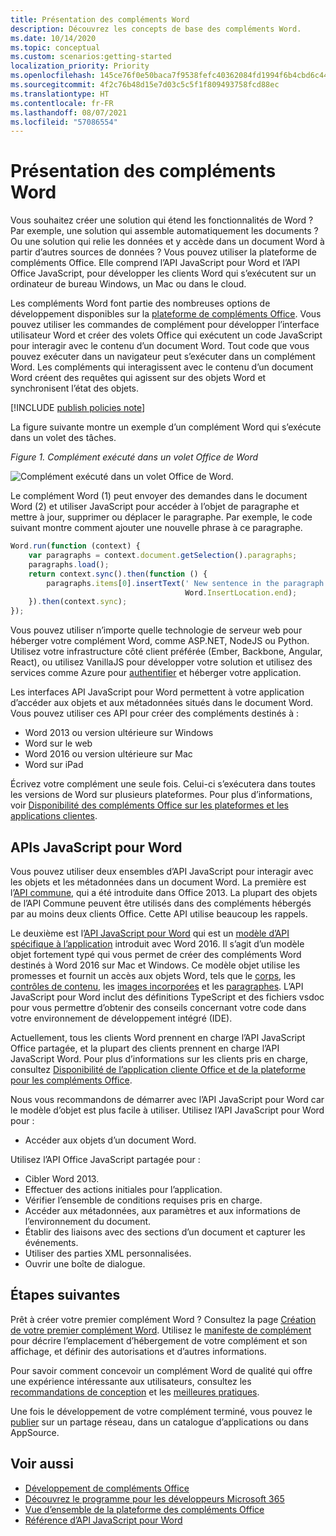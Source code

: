 ```yaml
---
title: Présentation des compléments Word
description: Découvrez les concepts de base des compléments Word.
ms.date: 10/14/2020
ms.topic: conceptual
ms.custom: scenarios:getting-started
localization_priority: Priority
ms.openlocfilehash: 145ce76f0e50baca7f9538fefc40362084fd1994f6b4cbd6c446a0ef2a4f5bac
ms.sourcegitcommit: 4f2c76b48d15e7d03c5c5f1f809493758fcd88ec
ms.translationtype: HT
ms.contentlocale: fr-FR
ms.lasthandoff: 08/07/2021
ms.locfileid: "57086554"
---
```

# <a name="word-add-ins-overview"></a>Présentation des compléments Word

Vous souhaitez créer une solution qui étend les fonctionnalités de Word ? Par exemple, une solution qui assemble automatiquement les documents ? Ou une solution qui relie les données et y accède dans un document Word à partir d’autres sources de données ? Vous pouvez utiliser la plateforme de compléments Office. Elle comprend l’API JavaScript pour Word et l’API Office JavaScript, pour développer les clients Word qui s’exécutent sur un ordinateur de bureau Windows, un Mac ou dans le cloud.

Les compléments Word font partie des nombreuses options de développement disponibles sur la [plateforme de compléments Office](../overview/office-add-ins.md). Vous pouvez utiliser les commandes de complément pour développer l’interface utilisateur Word et créer des volets Office qui exécutent un code JavaScript pour interagir avec le contenu d’un document Word. Tout code que vous pouvez exécuter dans un navigateur peut s’exécuter dans un complément Word. Les compléments qui interagissent avec le contenu d’un document Word créent des requêtes qui agissent sur des objets Word et synchronisent l’état des objets.

[!INCLUDE [publish policies note](../includes/note-publish-policies.md)]

La figure suivante montre un exemple d’un complément Word qui s’exécute dans un volet des tâches.

*Figure 1. Complément exécuté dans un volet Office de Word*

![Complément exécuté dans un volet Office de Word.](../images/word-add-in-show-host-client.png)

Le complément Word (1) peut envoyer des demandes dans le document Word (2) et utiliser JavaScript pour accéder à l’objet de paragraphe et mettre à jour, supprimer ou déplacer le paragraphe. Par exemple, le code suivant montre comment ajouter une nouvelle phrase à ce paragraphe.

```js
Word.run(function (context) {
    var paragraphs = context.document.getSelection().paragraphs;
    paragraphs.load();
    return context.sync().then(function () {
        paragraphs.items[0].insertText(' New sentence in the paragraph.',
                                       Word.InsertLocation.end);
    }).then(context.sync);
});

```

Vous pouvez utiliser n’importe quelle technologie de serveur web pour héberger votre complément Word, comme ASP.NET, NodeJS ou Python. Utilisez votre infrastructure côté client préférée (Ember, Backbone, Angular, React), ou utilisez VanillaJS pour développer votre solution et utilisez des services comme Azure pour [authentifier](../develop/overview-authn-authz.md) et héberger votre application.

Les interfaces API JavaScript pour Word permettent à votre application d’accéder aux objets et aux métadonnées situés dans le document Word. Vous pouvez utiliser ces API pour créer des compléments destinés à :

* Word 2013 ou version ultérieure sur Windows
* Word sur le web
* Word 2016 ou version ultérieure sur Mac
* Word sur iPad

Écrivez votre complément une seule fois. Celui-ci s’exécutera dans toutes les versions de Word sur plusieurs plateformes. Pour plus d’informations, voir [Disponibilité des compléments Office sur les plateformes et les applications clientes](../overview/office-add-in-availability.md).

## <a name="javascript-apis-for-word"></a>APIs JavaScript pour Word

Vous pouvez utiliser deux ensembles d’API JavaScript pour interagir avec les objets et les métadonnées dans un document Word. La première est l’[API commune](/javascript/api/office), qui a été introduite dans Office 2013. La plupart des objets de l’API Commune peuvent être utilisés dans des compléments hébergés par au moins deux clients Office. Cette API utilise beaucoup les rappels.

Le deuxième est l’[API JavaScript pour Word](/javascript/api/word) qui est un [modèle d’API spécifique à l’application](../develop/application-specific-api-model.md) introduit avec Word 2016. Il s’agit d’un modèle objet fortement typé qui vous permet de créer des compléments Word destinés à Word 2016 sur Mac et Windows. Ce modèle objet utilise les promesses et fournit un accès aux objets Word, tels que le [corps](/javascript/api/word/word.body), les [contrôles de contenu](/javascript/api/word/word.contentcontrol), les [images incorporées](/javascript/api/word/word.inlinepicture) et les [paragraphes](/javascript/api/word/word.paragraph). L’API JavaScript pour Word inclut des définitions TypeScript et des fichiers vsdoc pour vous permettre d’obtenir des conseils concernant votre code dans votre environnement de développement intégré (IDE).

Actuellement, tous les clients Word prennent en charge l’API JavaScript Office partagée, et la plupart des clients prennent en charge l’API JavaScript Word. Pour plus d’informations sur les clients pris en charge, consultez [Disponibilité de l’application cliente Office et de la plateforme pour les compléments Office](../overview/office-add-in-availability.md).

Nous vous recommandons de démarrer avec l’API JavaScript pour Word car le modèle d’objet est plus facile à utiliser. Utilisez l’API JavaScript pour Word pour :

* Accéder aux objets d’un document Word.

Utilisez l’API Office JavaScript partagée pour :

* Cibler Word 2013.
* Effectuer des actions initiales pour l’application.
* Vérifier l’ensemble de conditions requises pris en charge.
* Accéder aux métadonnées, aux paramètres et aux informations de l’environnement du document.
* Établir des liaisons avec des sections d’un document et capturer les événements.
* Utiliser des parties XML personnalisées.
* Ouvrir une boîte de dialogue.

## <a name="next-steps"></a>Étapes suivantes

Prêt à créer votre premier complément Word ? Consultez la page [Création de votre premier complément Word](../quickstarts/word-quickstart.md). Utilisez le [manifeste de complément](../develop/add-in-manifests.md) pour décrire l’emplacement d’hébergement de votre complément et son affichage, et définir des autorisations et d’autres informations.

Pour savoir comment concevoir un complément Word de qualité qui offre une expérience intéressante aux utilisateurs, consultez les [recommandations de conception](../design/add-in-design.md) et les [meilleures pratiques](../concepts/add-in-development-best-practices.md).

Une fois le développement de votre complément terminé, vous pouvez le [publier](../publish/publish.md) sur un partage réseau, dans un catalogue d’applications ou dans AppSource.

## <a name="see-also"></a>Voir aussi

* [Développement de compléments Office](../develop/develop-overview.md)
* [Découvrez le programme pour les développeurs Microsoft 365](https://developer.microsoft.com/microsoft-365/dev-program)
* [Vue d’ensemble de la plateforme des compléments Office](../overview/office-add-ins.md)
* [Référence d’API JavaScript pour Word](../reference/overview/word-add-ins-reference-overview.md)